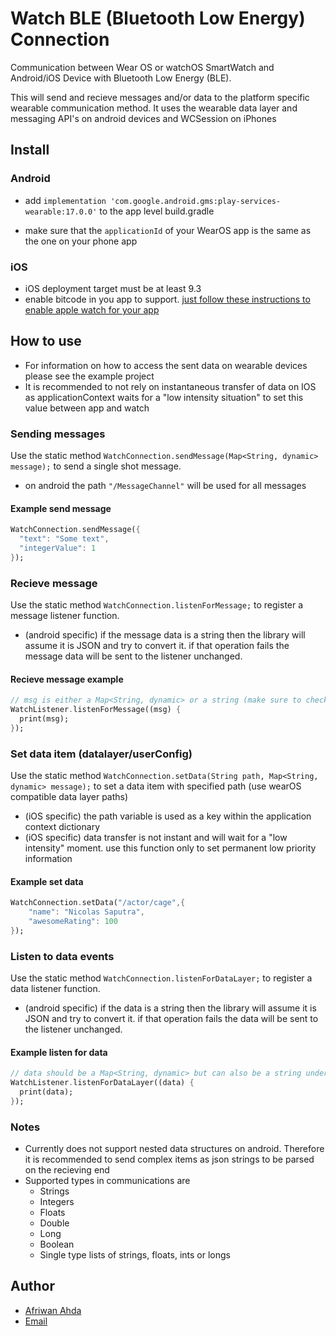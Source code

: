 # Watch BLE (Bluetooth Low Energy) Connection

Communication between Wear OS or watchOS SmartWatch and Android/iOS Device with Bluetooth Low Energy (BLE).

This will send and recieve messages and/or data to the platform specific wearable communication method. It uses the wearable data layer and messaging API's on android devices and WCSession on iPhones

## Install

### Android

* add ```implementation 'com.google.android.gms:play-services-wearable:17.0.0'``` to the app level build.gradle

* make sure that the  ```applicationId``` of your WearOS app is the same as the one on your phone app

### iOS

* iOS deployment target must be at least 9.3
* enable bitcode in you app to support. [just follow these instructions to enable apple watch for your app](https://flutter.dev/docs/development/platform-integration/apple-watch)

## How to use

* For information on how to access the sent data on wearable devices please see the example project
* It is recommended to not rely on instantaneous transfer of data on IOS as applicationContext waits for a "low intensity situation" to set this value between app and watch

### Sending messages

Use the static method `WatchConnection.sendMessage(Map<String, dynamic> message);` to send a single shot message.

* on android the path `"/MessageChannel"` will be used for all messages

#### Example send message

```dart
WatchConnection.sendMessage({
  "text": "Some text",
  "integerValue": 1
});
```

### Recieve message

Use the static method `WatchConnection.listenForMessage;` to register a message listener function.

* (android specific) if the message data is a string then the library will assume it is JSON and try to convert it. if that operation fails the message data will be sent to the listener unchanged.

#### Recieve message example

```dart
// msg is either a Map<String, dynamic> or a string (make sure to check for that when using the library)
WatchListener.listenForMessage((msg) {
  print(msg);
});
```

### Set data item (datalayer/userConfig)

Use the static method `WatchConnection.setData(String path, Map<String, dynamic> message);` to set a data item with specified path (use wearOS compatible data layer paths)

* (iOS specific) the path variable is used as a key within the application context dictionary
* (iOS specific) data transfer is not instant and will wait for a "low intensity" moment. use this function only to set permanent low priority information

#### Example set data

```dart
WatchConnection.setData("/actor/cage",{
    "name": "Nicolas Saputra",
    "awesomeRating": 100
});
```

### Listen to data events

Use the static method `WatchConnection.listenForDataLayer;` to register a data listener function.

* (android specific) if the data is a string then the library will assume it is JSON and try to convert it. if that operation fails the data will be sent to the listener unchanged.
  
#### Example listen for data

```dart
// data should be a Map<String, dynamic> but can also be a string under exceptional circumstances
WatchListener.listenForDataLayer((data) {
  print(data);
});
```

### Notes

* Currently does not support nested data structures on android. Therefore it is recommended to send complex items as json strings to be parsed on the recieving end
* Supported types in communications are
  * Strings
  * Integers
  * Floats
  * Double
  * Long
  * Boolean
  * Single type lists of strings, floats, ints or longs

## Author

* [Afriwan Ahda](https://github.com/AfriwanAhda)
* [Email](mailto:afriwan.phys@gmail.com?subject=[GitHub]%20Flutter%Watch%20BLE%20Connection)
